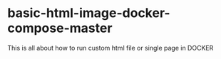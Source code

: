 # basic-html-image-docker-compose-master
This is all about how to run custom html file or single page in DOCKER
